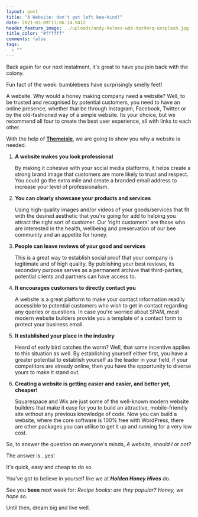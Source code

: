 ```yaml
---
layout: post
title: "A Website: don't get left bee-hind!"
date: 2021-03-09T13:06:14.941Z
header_feature_image: ../uploads/andy-holmes-wdz-dez94rq-unsplash.jpg
title_color: "#ffffff"
comments: false
tags:
  - ""
---
```

Back again for our next instalment, it's great to have you join back with the colony.

Fun fact of the week: bumblebees have surprisingly smelly feet! 

A website. Why would a honey making company need a website? Well, to be trusted and recognised by potential customers, you need to have an online presence, whether that be through Instagram, Facebook, Twitter or by the old-fashioned way of a simple website. Its your choice, but we recommend all four to create the best user experience, all with links to each other. 

With the help of **[Themeisle](https://themeisle.com/blog/do-i-need-a-website-for-my-business/)**, we are going to show you why a website is needed.

1. **A website makes you look professional**

   By making it cohesive with your social media platforms, it helps create a strong brand image that customers are more likely to trust and respect. You could go the extra mile and create a branded email address to increase your level of professionalism.
2. **You can clearly showcase your products and services**

   Using high-quality images and/or videos of your goods/services that fit with the desired aesthetic that you're going for add to helping you attract the right sort of customer. Our 'right customers' are those who are interested in the health, wellbeing and preservation of our bee community and an appetite for honey. 
3. **People can leave reviews of your good and services**

   This is a great way to establish social proof that your company is legitimate and of high quality. By publishing your best reviews, its secondary purpose serves as a permanent archive that third-parties, potential clients and partners can have access to. 
4. **It encourages customers to directly contact you**

   A website is a great platform to make your contact information readily accessible to potential customers who wish to get in contact regarding any queries or questions. In case you're worried about SPAM, most modern website builders provide you a template of a contact form to protect your business email.
5. **It established your place in the industry**

   Heard of early bird catches the worm? Well, that same incentive applies to this situation as well. By establishing yourself either first, you have a greater potential to establish yourself as the leader in your field, if your competitors are already online, then you have the opportunity to diverse yours to make it stand out. 
6. **Creating a website is getting easier and easier, and better yet, cheaper!**

   Squarespace and Wix are just some of the well-known modern website builders that make it easy for you to build an attractive, mobile-friendly site without any previous knowledge of code. Now you can build a website, where the core software is 100% free with WordPress, there are other packages you can utilise to get it up and running for a very low cost.

So, to answer the question on everyone's minds, *A website, should I or not?* 

The answer is...yes!

It's quick, easy and cheap to do so. 

You've got to believe in yourself like we at ***Holden Honey Hives*** do.

See you **bees** next week for: *Recipe books: are they popular? Honey, we hope so.*

Until then, dream big and live well.